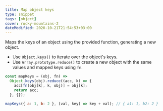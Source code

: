 ```yaml
---
title: Map object keys
type: snippet
tags: [object]
cover: rocky-mountains-2
dateModified: 2020-10-21T21:54:53+03:00
---
```


Maps the keys of an object using the provided function, generating a new object.

- Use `Object.keys()` to iterate over the object's keys.
- Use `Array.prototype.reduce()` to create a new object with the same values and mapped keys using `fn`.

```js
const mapKeys = (obj, fn) =>
  Object.keys(obj).reduce((acc, k) => {
    acc[fn(obj[k], k, obj)] = obj[k];
    return acc;
  }, {});
```

```js
mapKeys({ a: 1, b: 2 }, (val, key) => key + val); // { a1: 1, b2: 2 }
```
